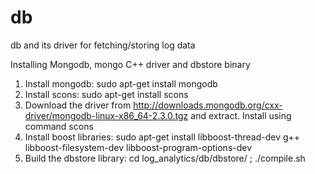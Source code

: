 db
==

db and its driver for fetching/storing log data

Installing Mongodb, mongo C++ driver and dbstore binary
1. Install mongodb: sudo apt-get install mongodb
2. Install scons: sudo apt-get install scons
3. Download the driver from  http://downloads.mongodb.org/cxx-driver/mongodb-linux-x86_64-2.3.0.tgz  and extract. Install using command scons
4. Install boost libraries: sudo apt-get install libboost-thread-dev g++ libboost-filesystem-dev libboost-program-options-dev
5. Build the dbstore library: cd log_analytics/db/dbstore/ ; ./compile.sh

